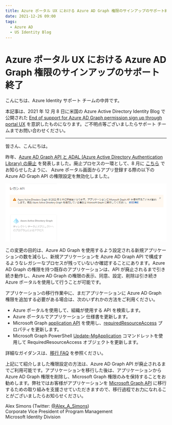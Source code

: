 ```yaml
--- 
title: Azure ポータル UX における Azure AD Graph 権限のサインアップのサポート終了について 
date: 2021-12-26 09:00 
tags: 
  - Azure AD 
  - US Identity Blog 
--- 
```

 
# Azure ポータル UX における Azure AD Graph 権限のサインアップのサポート終了

こんにちは、Azure Identity サポート チームの中井です。

本記事は、2021 年 12 月 8 日に米国の Azure Active Directory Identity Blog で公開された [End of support for Azure AD Graph permission sign up through portal UX](https://techcommunity.microsoft.com/t5/azure-active-directory-identity/end-of-support-for-azure-ad-graph-permission-sign-up-through/ba-p/2464404) を意訳したものになります。ご不明点等ございましたらサポート チームまでお問い合わせください。

----

皆さん、こんにちは。
 
昨年、[Azure AD Graph API と ADAL (Azure Active Directory Authentication Library) の廃止](https://techcommunity.microsoft.com/t5/azure-active-directory-identity/update-your-applications-to-use-microsoft-authentication-library/ba-p/1257363) を発表しました。廃止プロセスの一環として、8 月に [こちら](https://twitter.com/Microsoft365Dev/status/1432810426442649603?s=20) でお知らせしたように、 Azure ポータル画面からアプリ登録する際の以下の Azure AD Graph API の権限設定を無効化しました。

![](./end-of-support-for-azure-ad-graph-permission-sign-up-through/legacy_apis.png)

この変更の目的は、Azure AD Graph を使用するよう設定される新規アプリケーションの数を減らし、新規アプリケーションを Azure AD Graph API で構成するようなレガシーなプロセスが残っていないか確認することにあります。Azure AD Graph の権限を持つ既存のアプリケーションは、API が廃止されるまで引き続き動作し、Azure AD Graph の権限の表示、同意、設定、削除は引き続き Azure ポータルを使用して行うことが可能です。

アプリケーションの移行作業中に、まだアプリケーションに Azure AD Graph 権限を追加する必要がある場合は、次のいずれかの方法をご利用ください。

- Azure ポータルを使用して、組織が使用する API を検索します。
- Azure ポータルでアプリケーション 仕様書を更新します。
- Microsoft Graph [application API](https://docs.microsoft.com/graph/api/resources/application?view=graph-rest-1.0) を使用し、[requiredResourceAccess](https://docs.microsoft.com/graph/api/resources/requiredresourceaccess?view=graph-rest-1.0) プロパティを更新します。
- Microsoft Graph PowerShell [Update-MgApplication](https://docs.microsoft.com/powershell/module/microsoft.graph.applications/update-mgapplication?view=graph-powershell-1.0) コマンドレットを使用して RequiredResourceAccess オブジェクトを更新します。

詳細なガイダンスは、[移行 FAQ](https://docs.microsoft.com/graph/migrate-azure-ad-graph-faq#i-need-to-add-new-azure-ad-graph-permissions-to-my-app-but-i-cant-select-azure-ad-graph-as-a-required-permission-for-my-app-registration-how-can-i-add-the-azure-ad-graph-permissions) を参照ください。

上記にて紹介しました権限設定の方法は、Azure AD Graph API が廃止されるまでご利用可能です。アプリケーションを移行した後は、アプリケーションから Azure AD Graph 権限を削除し、Microsoft Graph 権限のみを保持することをお勧めします。弊社ではお客様がアプリケーションを [Microsoft Graph API](https://docs.microsoft.com/graph/overview) に移行するための取り組みを支援させていただきますので、移行過程でお力になれることがございましたらお知らせください。

Alex Simons (Twitter: [@Alex_A_Simons](http://twitter.com/alex_a_simons))  
Corporate Vice President of Program Management  
Microsoft Identity Division
